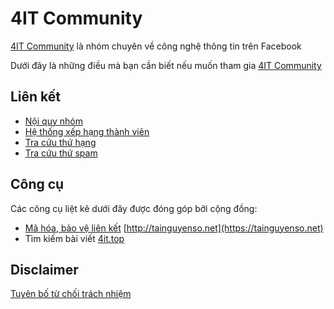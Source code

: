 # 4IT Community
[4IT Community](https://www.facebook.com/groups/4it.community/) là nhóm chuyên về công nghệ thông tin trên Facebook

Dưới đây là những điều mà bạn cần biết nếu muốn tham gia [4IT Community](https://www.facebook.com/groups/4it.community/)

## Liên kết

- [Nội quy nhóm](rules.md)
- [Hệ thống xếp hạng thành viên](rank.md)
- [Tra cứu thứ hạng](ranking.html)
- [Tra cứu thứ spam](spam.html)

## Công cụ

Các công cụ liệt kê dưới đây được đóng góp bởi cộng đồng:

- [Mã hóa, bảo vệ liên kết](tainguyenso.md) [http://tainguyenso.net](https://tainguyenso.net)
-  Tìm kiếm bài viết [4it.top](https://4it.top)

## Disclaimer
[Tuyên bố từ chối trách nhiệm](disclaimer.md)
